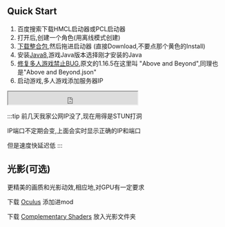 ## Quick Start
1. 百度搜索下载HMCL启动器或PCL启动器
2. 打开后,创建一个角色(用离线模式创建)
3. [下载整合包](https://www.curseforge.com/minecraft/modpacks/create-above-and-beyond/files/all?page=1&pageSize=1),然后拖进启动器 (直接Download,不要点那个黄色的Install)
4. 安装[Java8](https://www.java.com/zh-CN/download/),游戏Java版本选择刚才安装的Java
5. [修复多人游戏禁止BUG](https://www.bilibili.com/opus/809176150977806377),原文的1.16.5在这里叫 "Above and Beyond",同理也是"Above and Beyond.json"
6. 启动游戏,多人游戏添加服务器IP

<iframe src="https://ini.msdzls.sumk.top/get_ip" style="height:30px"></iframe>

:::tip
前几天我家公网IP没了,现在用得是STUN打洞

IP端口不定期会变,上面会实时显示正确的IP和端口

但是速度快延迟低
:::

## 光影(可选)

更精美的画质和光影动效,相应地,对GPU有一定要求

下载 [Oculus](https://modrinth.com/mod/oculus?version=1.16.5&loader=forge) 添加进mod

下载 [Complementary Shaders](https://modrinth.com/shader/complementary-reimagined?version=1.16.5&loader=iris) 放入光影文件夹